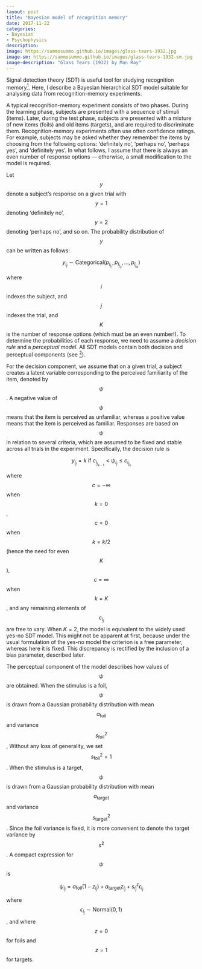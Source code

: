 ```yaml
---
layout: post
title: "Bayesian model of recognition memory"
date: 2017-11-22
categories:
- Bayesian
- Psychophysics
description:
image: https://sammosummo.github.io/images/glass-tears-1932.jpg
image-sm: https://sammosummo.github.io/images/glass-tears-1932-sm.jpg
image-description: "Glass Tears (1932) by Man Ray"
---
```

Signal detection theory (SDT) is useful tool for studying recognition memory[<sup>1</sup>]. Here, I describe a Bayesian hierarchical SDT model suitable for analysing data from recognition-memory experiments.

[<sup>1</sup>]: https://www.ncbi.nlm.nih.gov/pubmed/4867890 "Kintsch, W. (1967). Memory and decision aspects of recognition learning. Psychological Review, 74(6), 496–504."

A typical recognition-memory experiment consists of two phases. During the learning phase, subjects are presented with a sequence of stimuli (items). Later, during the test phase, subjects are presented with a mixture of new items (foils) and old items (targets), and are required to discriminate them. Recognition-memory experiments often use often confidence ratings. For example, subjects may be asked whether they remember the items by choosing from the following options: ‘definitely no’, ‘perhaps no’, ‘perhaps yes’, and ‘definitely yes’. In what follows, I assume that there is always an even number of response options — otherwise, a small modification to the model is required.

Let $$y$$ denote a subject’s response on a given trial with $$y =1$$ denoting ‘definitely no’, $$y=2$$ denoting ‘perhaps no’, and so on. The probability distribution of $$y$$ can be written as follows: 

$$
y_{i_j}\sim\textrm{Categorical}\left(p_{i_{j_1}},p_{i_{j_2}},\dots{},p_{i_{j_K}}\right)
$$

where $$i$$ indexes the subject, and $$j$$ indexes the trial, and $$K$$ is the number of response options (which must be an even number!). To determine the probabilities of each response, we need to assume a *decision rule* and a *perceptual model*. All SDT models contain both decision and perceptual components (see [<sup>2</sup>]).

[<sup>2</sup>]: 10.1016/j.jmp.2011.01.002 "DeCarlo, L. T. (2011). Signal detection theory with item effects. Journal of Mathematical Psychology, 55, 229–239 ."

For the decision component, we assume that on a given trial, a subject creates a latent variable corresponding to the perceived familiarity of the item, denoted by $$\psi$$. A negative value of $$\psi$$ means that the item is perceived as unfamiliar, whereas a positive value means that the item is perceived as familiar. Responses are based on $$\psi$$ in relation to several criteria, which are assumed to be fixed and stable across all trials in the experiment. Specifically, the decision rule is

$$
y_{i_j}=k\textrm{ if }c_{i_{j_{k-1}}} < \psi_{i_j} \le c_{i_{j_{k}}}
$$

where $$c=-\infty$$ when $$k=0$$, $$c=0$$ when $$k=k/2$$ (hence the need for even $$K$$), $$c=\infty$$ when $$k=K$$, and any remaining elements of $$c_{i_j}$$ are free to vary. When $K=2$, the model is equivalent to the widely used yes-no SDT model. This might not be apparent at first, because under the usual formulation of the yes-no model the criterion is a free parameter, whereas here it is fixed. This discrepancy is rectified by the inclusion of a bias parameter, described later.

The perceptual component of the model describes how values of $$\psi$$ are obtained. When the stimulus is a foil, $$\psi$$ is drawn from a Gaussian probability distribution with mean $$a_\textrm{foil}$$ and variance $$s_\textrm{foil}^2$$, Without any loss of generality, we set $$s_\textrm{foil}^2=1$$. When the stimulus is a target, $$\psi$$ is drawn from a Gaussian probability distribution with mean $$a_\textrm{target}$$ and variance $$s_\textrm{target}^2$$. Since the foil variance is fixed, it is more convenient to denote the target variance by $$s^2$$. A compact expression for $$\psi$$ is

$$
\psi_{i_j}=a_\textrm{foil}\left(1-z_{i_j}\right) + a_\textrm{target}z_{i_j} + s_{i_j}^z\epsilon_{i_j}
$$

where $$\epsilon_{i_j}\sim\textrm{Normal}\left(0, 1)$$, and where $$z=0$$ for foils and $$z=1$$ for targets.